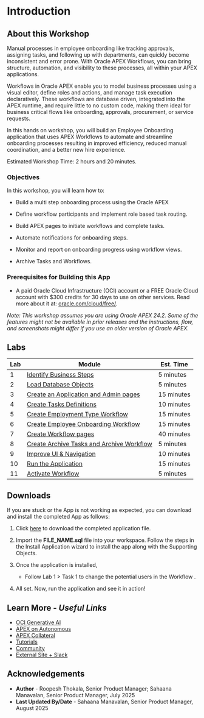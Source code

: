# Introduction

## About this Workshop

Manual processes in employee onboarding like tracking approvals, assigning tasks, and following up with departments, can quickly become inconsistent and error prone. With Oracle APEX Workflows, you can bring structure, automation, and visibility to these processes, all within your APEX applications.

Workflows in Oracle APEX enable you to model business processes using a visual editor, define roles and actions, and manage task execution declaratively. These workflows are database driven, integrated into the APEX runtime, and require little to no custom code, making them ideal for business critical flows like onboarding, approvals, procurement, or service requests.

In this hands on workshop, you will build an Employee Onboarding application that uses APEX Workflows to automate and streamline onboarding processes resulting in improved efficiency, reduced manual coordination, and a better new hire experience.

Estimated Workshop Time: 2 hours and 20 minutes.

### Objectives

In this workshop, you will learn how to:

- Build a multi step onboarding process using the Oracle APEX

- Define workflow participants and implement role based task routing.

- Build APEX pages to initiate workflows and complete tasks.

- Automate notifications for onboarding steps.

- Monitor and report on onboarding progress using workflow views.

- Archive Tasks and Workflows.

### Prerequisites for Building this App

- A paid Oracle Cloud Infrastructure (OCI) account or a FREE Oracle Cloud account with $300 credits for 30 days to use on other services. Read more about it at: [oracle.com/cloud/free/](https://www.oracle.com/cloud/free/).

*Note: This workshop assumes you are using Oracle APEX 24.2. Some of the features might not be available in prior releases and the instructions, flow, and screenshots might differ if you use an older version of Oracle APEX.*

## Labs

| Lab |  Module | Est. Time |
| --- | --- | --- |
| 1 | [Identify Business Steps](?lab=1-identify-business-steps) | 5 minutes |
| 2 | [Load Database Objects](?lab=2-data-load) | 5 minutes |
| 3 | [Create an Application and Admin pages](?lab=3-create-app) | 15 minutes |
| 4 | [Create Tasks Definitions](?lab=4-create-tasks) | 10 minutes |
| 5 | [Create Employment Type Workflow](?lab=5-create-emp-type-wf) | 15 minutes |
| 6 | [Create Employee Onboarding Workflow](?lab=6-create-empon-wf) | 15 minutes |
| 7 | [Create Workflow pages](?lab=7-create-workflow-pages) | 40 minutes |
| 8 | [Create Archive Tasks and Archive Workflow](?lab=8-archived-tasks) | 5 minutes |
| 9 | [Improve UI & Navigation](?lab=9-improve-ui) | 10 minutes |
| 10 | [Run the Application](?lab=10-running-the-app) | 15 minutes |
| 11 | [Activate Workflow](?lab=11-activate-workflow) | 5 minutes |

## Downloads

If you are stuck or the App is not working as expected, you can download and install the completed App as follows:

1. Click [here](LINK) to download the completed application file.

2. Import the **FILE_NAME.sql** file into your workspace. Follow the steps in the Install Application wizard to install the app along with the Supporting Objects.

3. Once the application is installed,
    - Follow Lab 1 > Task 1 to change the potential users in the Workflow .

4. All set. Now, run the application and see it in action!

## Learn More - *Useful Links*

- [OCI Generative AI](https://www.oracle.com/artificial-intelligence/generative-ai/large-language-models/)
- [APEX on Autonomous](https://apex.oracle.com/autonomous)
- [APEX Collateral](https://www.oracle.com/database/technologies/appdev/apex/collateral.html)
- [Tutorials](https://apex.oracle.com/en/learn/tutorials)
- [Community](https://apex.oracle.com/community)
- [External Site + Slack](http://apex.world)

## Acknowledgements

- **Author** - Roopesh Thokala, Senior Product Manager; Sahaana Manavalan, Senior Product Manager, July 2025
- **Last Updated By/Date** - Sahaana Manavalan, Senior Product Manager, August 2025
